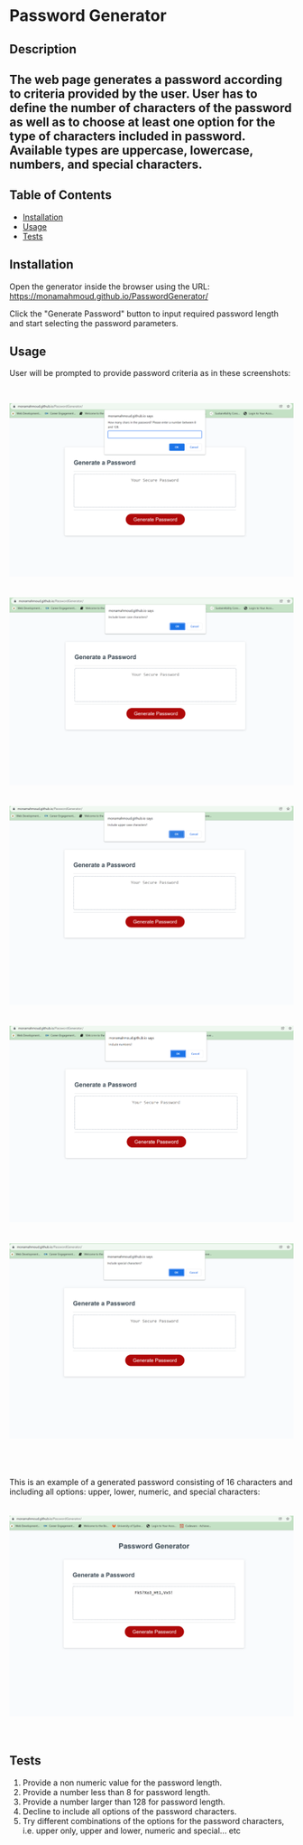# Password Generator

## Description

The web page generates a password according to criteria provided by the user. User has to define the number of characters of the password as well as to choose at least one option for the type of characters included in password. Available types are uppercase, lowercase, numbers, and special characters.
-
## Table of Contents

- [Installation](#installation)
- [Usage](#usage)
- [Tests](#tests)

<a name="installation"></a>
## Installation

Open the generator inside the browser using the URL: https://monamahmoud.github.io/PasswordGenerator/

Click the "Generate Password" button to input required password length and start selecting the password parameters.

<a name="usage"></a>
## Usage

User will be prompted to provide password criteria as in these screenshots:

<br/>

![alt text](Assets/images/screenshot1.png)
<br/><br/><br/>
![alt text](Assets/images/screenshot2.png)
<br/><br/><br/>
![alt text](Assets/images/screenshot3.png)
<br/><br/><br/>
![alt text](Assets/images/screenshot4.png)
<br/><br/><br/>
![alt text](Assets/images/screenshot5.png)


<br/><br/><br/>
This is an example of a generated password consisting of 16 characters and including all options: upper, lower, numeric, and special characters:<br/><br/><br/>
![alt text](Assets/images/screenshot6.png)
<br/><br/><br/>

<a name="tests"></a>
## Tests

1. Provide a non numeric value for the password length.
2. Provide a number less than 8 for password length.
3. Provide a number larger than 128 for password length.
4. Decline to include all options of the password characters.
5. Try different combinations of the options for the password characters, i.e. upper only, upper and lower, numeric and special... etc 
